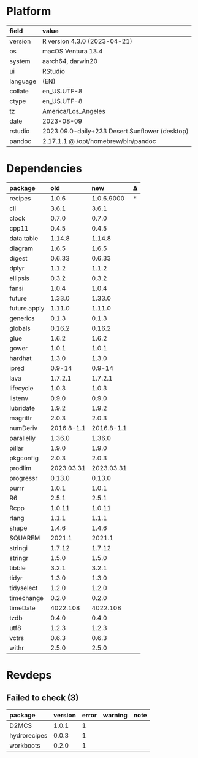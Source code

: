 # Platform

|field    |value                                          |
|:--------|:----------------------------------------------|
|version  |R version 4.3.0 (2023-04-21)                   |
|os       |macOS Ventura 13.4                             |
|system   |aarch64, darwin20                              |
|ui       |RStudio                                        |
|language |(EN)                                           |
|collate  |en_US.UTF-8                                    |
|ctype    |en_US.UTF-8                                    |
|tz       |America/Los_Angeles                            |
|date     |2023-08-09                                     |
|rstudio  |2023.09.0-daily+233 Desert Sunflower (desktop) |
|pandoc   |2.17.1.1 @ /opt/homebrew/bin/pandoc            |

# Dependencies

|package      |old        |new        |Δ  |
|:------------|:----------|:----------|:--|
|recipes      |1.0.6      |1.0.6.9000 |*  |
|cli          |3.6.1      |3.6.1      |   |
|clock        |0.7.0      |0.7.0      |   |
|cpp11        |0.4.5      |0.4.5      |   |
|data.table   |1.14.8     |1.14.8     |   |
|diagram      |1.6.5      |1.6.5      |   |
|digest       |0.6.33     |0.6.33     |   |
|dplyr        |1.1.2      |1.1.2      |   |
|ellipsis     |0.3.2      |0.3.2      |   |
|fansi        |1.0.4      |1.0.4      |   |
|future       |1.33.0     |1.33.0     |   |
|future.apply |1.11.0     |1.11.0     |   |
|generics     |0.1.3      |0.1.3      |   |
|globals      |0.16.2     |0.16.2     |   |
|glue         |1.6.2      |1.6.2      |   |
|gower        |1.0.1      |1.0.1      |   |
|hardhat      |1.3.0      |1.3.0      |   |
|ipred        |0.9-14     |0.9-14     |   |
|lava         |1.7.2.1    |1.7.2.1    |   |
|lifecycle    |1.0.3      |1.0.3      |   |
|listenv      |0.9.0      |0.9.0      |   |
|lubridate    |1.9.2      |1.9.2      |   |
|magrittr     |2.0.3      |2.0.3      |   |
|numDeriv     |2016.8-1.1 |2016.8-1.1 |   |
|parallelly   |1.36.0     |1.36.0     |   |
|pillar       |1.9.0      |1.9.0      |   |
|pkgconfig    |2.0.3      |2.0.3      |   |
|prodlim      |2023.03.31 |2023.03.31 |   |
|progressr    |0.13.0     |0.13.0     |   |
|purrr        |1.0.1      |1.0.1      |   |
|R6           |2.5.1      |2.5.1      |   |
|Rcpp         |1.0.11     |1.0.11     |   |
|rlang        |1.1.1      |1.1.1      |   |
|shape        |1.4.6      |1.4.6      |   |
|SQUAREM      |2021.1     |2021.1     |   |
|stringi      |1.7.12     |1.7.12     |   |
|stringr      |1.5.0      |1.5.0      |   |
|tibble       |3.2.1      |3.2.1      |   |
|tidyr        |1.3.0      |1.3.0      |   |
|tidyselect   |1.2.0      |1.2.0      |   |
|timechange   |0.2.0      |0.2.0      |   |
|timeDate     |4022.108   |4022.108   |   |
|tzdb         |0.4.0      |0.4.0      |   |
|utf8         |1.2.3      |1.2.3      |   |
|vctrs        |0.6.3      |0.6.3      |   |
|withr        |2.5.0      |2.5.0      |   |

# Revdeps

## Failed to check (3)

|package      |version |error |warning |note |
|:------------|:-------|:-----|:-------|:----|
|D2MCS        |1.0.1   |1     |        |     |
|hydrorecipes |0.0.3   |1     |        |     |
|workboots    |0.2.0   |1     |        |     |

